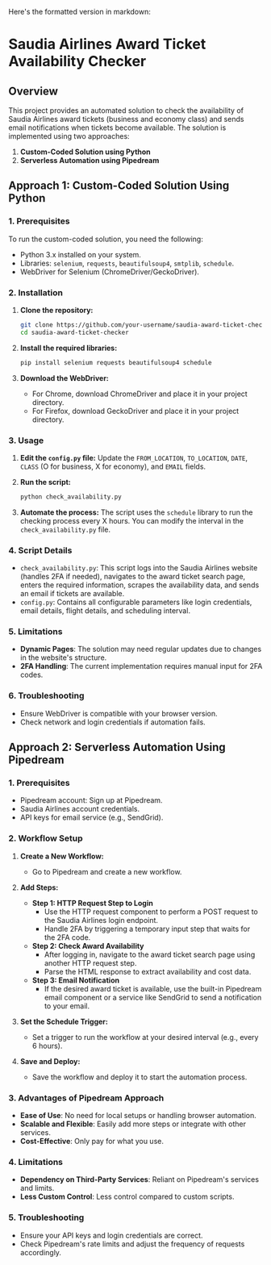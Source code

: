Here's the formatted version in markdown:

# Saudia Airlines Award Ticket Availability Checker

## Overview

This project provides an automated solution to check the availability of Saudia Airlines award tickets (business and economy class) and sends email notifications when tickets become available. The solution is implemented using two approaches:

1. **Custom-Coded Solution using Python**
2. **Serverless Automation using Pipedream**

## Approach 1: Custom-Coded Solution Using Python

### 1. Prerequisites

To run the custom-coded solution, you need the following:

* Python 3.x installed on your system.
* Libraries: `selenium`, `requests`, `beautifulsoup4`, `smtplib`, `schedule`.
* WebDriver for Selenium (ChromeDriver/GeckoDriver).

### 2. Installation

1. **Clone the repository:**

   ```bash
   git clone https://github.com/your-username/saudia-award-ticket-checker.git
   cd saudia-award-ticket-checker
   ```

2. **Install the required libraries:**

   ```bash
   pip install selenium requests beautifulsoup4 schedule
   ```

3. **Download the WebDriver:**
   * For Chrome, download ChromeDriver and place it in your project directory.
   * For Firefox, download GeckoDriver and place it in your project directory.

### 3. Usage

1. **Edit the `config.py` file:** Update the `FROM_LOCATION`, `TO_LOCATION`, `DATE`, `CLASS` (O for business, X for economy), and `EMAIL` fields.

2. **Run the script:**

   ```bash
   python check_availability.py
   ```

3. **Automate the process:** The script uses the `schedule` library to run the checking process every X hours. You can modify the interval in the `check_availability.py` file.

### 4. Script Details

* `check_availability.py`: This script logs into the Saudia Airlines website (handles 2FA if needed), navigates to the award ticket search page, enters the required information, scrapes the availability data, and sends an email if tickets are available.
* `config.py`: Contains all configurable parameters like login credentials, email details, flight details, and scheduling interval.

### 5. Limitations

* **Dynamic Pages**: The solution may need regular updates due to changes in the website's structure.
* **2FA Handling**: The current implementation requires manual input for 2FA codes.

### 6. Troubleshooting

* Ensure WebDriver is compatible with your browser version.
* Check network and login credentials if automation fails.

## Approach 2: Serverless Automation Using Pipedream

### 1. Prerequisites

* Pipedream account: Sign up at Pipedream.
* Saudia Airlines account credentials.
* API keys for email service (e.g., SendGrid).

### 2. Workflow Setup

1. **Create a New Workflow:**
   * Go to Pipedream and create a new workflow.

2. **Add Steps:**
   * **Step 1: HTTP Request Step to Login**
      * Use the HTTP request component to perform a POST request to the Saudia Airlines login endpoint.
      * Handle 2FA by triggering a temporary input step that waits for the 2FA code.
   * **Step 2: Check Award Availability**
      * After logging in, navigate to the award ticket search page using another HTTP request step.
      * Parse the HTML response to extract availability and cost data.
   * **Step 3: Email Notification**
      * If the desired award ticket is available, use the built-in Pipedream email component or a service like SendGrid to send a notification to your email.

3. **Set the Schedule Trigger:**
   * Set a trigger to run the workflow at your desired interval (e.g., every 6 hours).

4. **Save and Deploy:**
   * Save the workflow and deploy it to start the automation process.

### 3. Advantages of Pipedream Approach

* **Ease of Use**: No need for local setups or handling browser automation.
* **Scalable and Flexible**: Easily add more steps or integrate with other services.
* **Cost-Effective**: Only pay for what you use.

### 4. Limitations

* **Dependency on Third-Party Services**: Reliant on Pipedream's services and limits.
* **Less Custom Control**: Less control compared to custom scripts.

### 5. Troubleshooting

* Ensure your API keys and login credentials are correct.
* Check Pipedream's rate limits and adjust the frequency of requests accordingly.
